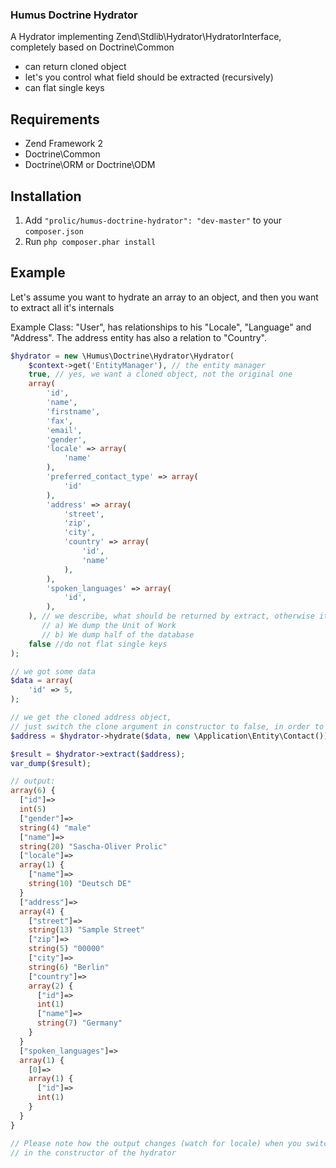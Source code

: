 ### Humus Doctrine Hydrator

A Hydrator implementing Zend\Stdlib\Hydrator\HydratorInterface, completely based on Doctrine\Common

- can return cloned object
- let's you control what field should be extracted (recursively)
- can flat single keys

## Requirements

* Zend Framework 2
* Doctrine\Common
* Doctrine\ORM or Doctrine\ODM

## Installation

 1.  Add `"prolic/humus-doctrine-hydrator": "dev-master"` to your `composer.json`
 2.  Run `php composer.phar install`

## Example

Let's assume you want to hydrate an array to an object, and then you want to extract all it's internals

Example Class:
"User", has relationships to his "Locale", "Language" and "Address".
The address entity has also a relation to "Country".

```php
$hydrator = new \Humus\Doctrine\Hydrator\Hydrator(
    $context->get('EntityManager'), // the entity manager
    true, // yes, we want a cloned object, not the original one
    array(
        'id',
        'name',
        'firstname',
        'fax',
        'email',
        'gender',
        'locale' => array(
            'name'
        ),
        'preferred_contact_type' => array(
            'id'
        ),
        'address' => array(
            'street',
            'zip',
            'city',
            'country' => array(
                'id',
                'name'
            ),
        ),
        'spoken_languages' => array(
            'id',
        ),
    ), // we describe, what should be returned by extract, otherwise it could be that
       // a) We dump the Unit of Work
       // b) We dump half of the database
    false //do not flat single keys
);

// we got some data
$data = array(
    'id' => 5,
);

// we get the cloned address object,
// just switch the clone argument in constructor to false, in order to get the real object back
$address = $hydrator->hydrate($data, new \Application\Entity\Contact());

$result = $hydrator->extract($address);
var_dump($result);

// output:
array(6) {
  ["id"]=>
  int(5)
  ["gender"]=>
  string(4) "male"
  ["name"]=>
  string(20) "Sascha-Oliver Prolic"
  ["locale"]=>
  array(1) {
    ["name"]=>
    string(10) "Deutsch DE"
  }
  ["address"]=>
  array(4) {
    ["street"]=>
    string(13) "Sample Street"
    ["zip"]=>
    string(5) "00000"
    ["city"]=>
    string(6) "Berlin"
    ["country"]=>
    array(2) {
      ["id"]=>
      int(1)
      ["name"]=>
      string(7) "Germany"
    }
  }
  ["spoken_languages"]=>
  array(1) {
    [0]=>
    array(1) {
      ["id"]=>
      int(1)
    }
  }
}

// Please note how the output changes (watch for locale) when you switch the "flatSingleKeys" flag to true
// in the constructor of the hydrator

```
